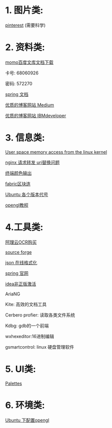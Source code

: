 # 1. 图片类:

<a href="https://www.pinterest.com/">pinterest</a>  (需要科学)





# 2. 资料类:

<a href="http://mmdocx.com/">momo百度文库文档下载</a>

卡号: 68060926

密码: 572270

<a href="https://docs.spring.io/spring/docs/">spring 文档</a>

<a href="https://medium.com/">优质的博客网站 Medium</a>

<a href="https://developer.ibm.com/">优质的博客网站 IBMdeveloper</a>

# 3. 信息类:

<a href="https://developer.ibm.com/articles/l-kernel-memory-access/">User space memory access from the linux kernel</a>

<a href="http://www.voidcn.com/article/p-ozqmhjog-sm.html">nginx 请求转发 uri替换问题</a>

<a href="https://blog.csdn.net/qq_41972382/article/details/90311102">终端颜色输出</a>

<a href="https://help.aliyun.com/document_detail/85739.html">fabric区块连</a>

<a href="https://blog.csdn.net/zhengmx100/article/details/78352773">Ubuntu 各个版本代号</a>

<a href="https://learnopengl-cn.github.io/">opengl教程</a>



# 4.工具类:

<a href="https://market.aliyun.com/products/57124001/cmapi00034964.html?spm=5176.12213232.1251129.7.6e7175a7RKQpvD#sku=yuncode2896400001">阿理云OCR购买</a>

<a href="https://sourceforge.net/">source forge</a>

<a href="https://www.json.cn/">json 在线格式化</a>

<a href="https://spring.io/">spring 官网</a>

<a href="http://idea.lanyus.com/">idea非正版激活</a>

AriaNG

Kite: 高效的文档工具

Cerbero profier: 读取各类文件系统

Kdbg: gdb的一个前端

wxhexeditor:16进制编辑

gsmartcontrol: linux 硬盘管理软件

# 5. UI类:

<a href="https://flatuicolors.com/">Palettes</a>



# 6. 环境类:

<a href="[https://1-riverfish.github.io/2018/10/27/Ubuntu%E4%B8%8BClion%E9%85%8D%E7%BD%AE%E3%80%81%E4%BD%BF%E7%94%A8Glfw-Glad%E5%BC%80%E5%8F%91OpenGL%E9%A1%B9%E7%9B%AE/](https://1-riverfish.github.io/2018/10/27/Ubuntu下Clion配置、使用Glfw-Glad开发OpenGL项目/)">Ubuntu 下配置opengl</a>

